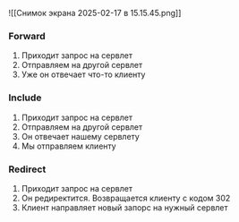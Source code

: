 ![[Снимок экрана 2025-02-17 в 15.15.45.png]]

### Forward
1. Приходит запрос на сервлет
2. Отправляем на другой сервлет
3. Уже он отвечает что-то клиенту
### Include
1. Приходит запрос на сервлет
2. Отправляем на другой сервлет
3. Он отвечает нашему сервлету
4. Мы отправляем клиенту
### Redirect
1. Приходит запрос на сервлет
2. Он редиректится. Возвращается клиенту с кодом 302
3. Клиент направляет новый запорс на нужный сервлет
